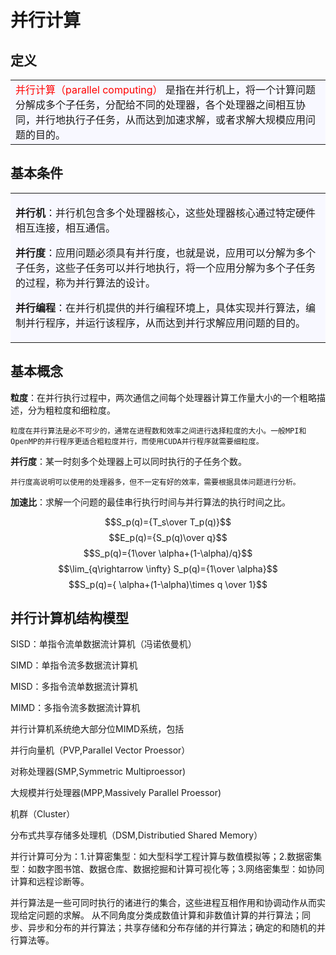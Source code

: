 # 并行计算

## 定义
  
  <table><tr><td bgcolor=#F8F8FF>  <font color=#FF0000> 并行计算（parallel computing）</font>  是指在并行机上，将一个计算问题分解成多个子任务，分配给不同的处理器，各个处理器之间相互协同，并行地执行子任务，从而达到加速求解，或者求解大规模应用问题的目的。</td></tr></table>

## 基本条件
<table><tr><td bgcolor=#F8F8FF>

**并行机**：并行机包含多个处理器核心，这些处理器核心通过特定硬件相互连接，相互通信。

**并行度**：应用问题必须具有并行度，也就是说，应用可以分解为多个子任务，这些子任务可以并行地执行，将一个应用分解为多个子任务的过程，称为并行算法的设计。

**并行编程**：在并行机提供的并行编程环境上，具体实现并行算法，编制并行程序，并运行该程序，从而达到并行求解应用问题的目的。
  
</td></tr></table>

## 基本概念

**粒度**：在并行执行过程中，两次通信之间每个处理器计算工作量大小的一个粗略描述，分为粗粒度和细粒度。

    粒度在并行算法是必不可少的，通常在进程数和效率之间进行选择粒度的大小。一般MPI和OpenMP的并行程序更适合粗粒度并行，而使用CUDA并行程序就需要细粒度。

**并行度**：某一时刻多个处理器上可以同时执行的子任务个数。

    并行度高说明可以使用的处理器多，但不一定有好的效率，需要根据具体问题进行分析。

**加速比**：求解一个问题的最佳串行执行时间与并行算法的执行时间之比。

$$S_p(q)={T_s\over T_p(q)}$$
$$E_p(q)={S_p(q)\over q}$$
$$S_p(q)={1\over \alpha+(1-\alpha)/q}$$
$$\lim_{q\rightarrow \infty} S_p(q)={1\over \alpha}$$
$$S_p(q)={ \alpha+(1-\alpha)\times q \over 1}$$


## 并行计算机结构模型

SISD：单指令流单数据流计算机（冯诺依曼机）

SIMD：单指令流多数据流计算机

MISD：多指令流单数据流计算机

MIMD：多指令流多数据流计算机

并行计算机系统绝大部分位MIMD系统，包括

并行向量机（PVP,Parallel Vector Proessor）

对称处理器(SMP,Symmetric Multiproessor)

大规模并行处理器(MPP,Massively Parallel Proessor)

机群（Cluster）

分布式共享存储多处理机（DSM,Distributied Shared Memory）




并行计算可分为：1.计算密集型：如大型科学工程计算与数值模拟等；2.数据密集型：如数字图书馆、数据仓库、数据挖掘和计算可视化等；3.网络密集型：如协同计算和远程诊断等。


并行算法是一些可同时执行的诸进行的集合，这些进程互相作用和协调动作从而实现给定问题的求解。
从不同角度分类成数值计算和非数值计算的并行算法；同步、异步和分布的并行算法；共享存储和分布存储的并行算法；确定的和随机的并行算法等。
